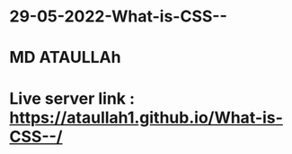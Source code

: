 # 29-05-2022-What-is-CSS--
# MD ATAULLAh
# Live server link :  https://ataullah1.github.io/What-is-CSS--/
